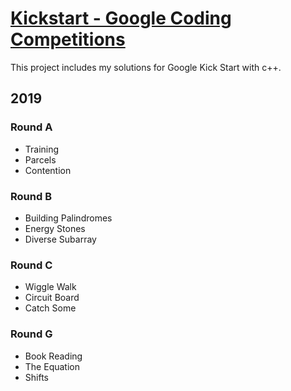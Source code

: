 # [Kickstart - Google Coding Competitions](https://codingcompetitions.withgoogle.com/kickstart/archive/2019)
This project includes my solutions for Google Kick Start with c++.

## 2019

### Round A
- Training
- Parcels
- Contention

### Round B
- Building Palindromes
- Energy Stones
- Diverse Subarray

### Round C
- Wiggle Walk
- Circuit Board
- Catch Some

### Round G
- Book Reading
- The Equation
- Shifts
